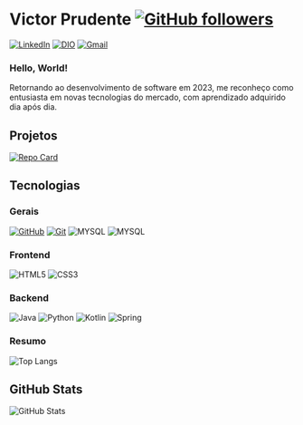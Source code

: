 # Victor Prudente [![GitHub followers](https://img.shields.io/github/followers/VictorPrudente?style=social)](https://github.com/VictorPrudente)


[![LinkedIn](https://img.shields.io/badge/LinkedIn-black?style=for-the-badge&logo=linkedin&logoColor=blue)](https://www.linkedin.com/in/victorprudentem/)
[![DIO](https://img.shields.io/badge/DIO-black?style=for-the-badge)](https://www.dio.me/users/victorprudt)
[![Gmail](https://img.shields.io/badge/gmail-black?style=for-the-badge&logo=gmail&logoColor=red)](mailto:victorprudt@gmail.com)
### Hello, World!

Retornando ao desenvolvimento de software em 2023, me reconheço como entusiasta em novas tecnologias do mercado, com aprendizado adquirido dia após dia.

## Projetos

[![Repo Card](https://github-readme-stats.vercel.app/api/pin/?username=VictorPrudente&repo=Agenda&bg_color=000&border_color=30A3DC&show_icons=true&icon_color=30A3DC&title_color=E94D5F&text_color=FFF)](https://github.com/VictorPrudente/Agenda)


## Tecnologias

### Gerais
[![GitHub](https://img.shields.io/badge/GitHub-black?style=for-the-badge&logo=github&logoColor=fff)](https://docs.github.com/)
[![Git](https://img.shields.io/badge/Git-black?style=for-the-badge&logo=git&logoColor=fff)](https://git-scm.com/doc) 
![MYSQL](https://img.shields.io/badge/MySQL-black?style=for-the-badge&logo=mysql&logoColor=white)
![MYSQL](https://img.shields.io/badge/PostgreSQL-black?style=for-the-badge&logo=postgresql&logoColor=white)


### Frontend
![HTML5](https://img.shields.io/badge/HTML5-000?style=for-the-badge&logo=html5)
![CSS3](https://img.shields.io/badge/CSS3-000?style=for-the-badge&logo=css3&logoColor=264CE4)
### Backend
![Java](https://img.shields.io/badge/Java-000?style=for-the-badge&logo=java)
![Python](https://img.shields.io/badge/Python-000?style=for-the-badge&logo=python)
![Kotlin](https://img.shields.io/badge/Kotlin-000?style=for-the-badge&logo=kotlin)
![Spring](https://img.shields.io/badge/Spring-black?style=for-the-badge&logo=spring&logoColor=white)

### Resumo
![Top Langs](https://github-readme-stats-git-masterrstaa-rickstaa.vercel.app/api/top-langs/?username=VictorPrudente&layout=compact&bg_color=000&border_color=30A3DC&title_color=E94D5F&text_color=FFF)

## GitHub Stats

![GitHub Stats](https://github-readme-stats.vercel.app/api?username=VictorPrudente&theme=transparent&bg_color=000&border_color=30A3DC&show_icons=true&icon_color=30A3DC&title_color=E94D5F&text_color=FFF)



